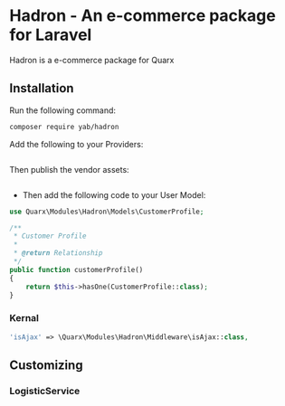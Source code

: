 # Hadron - An e-commerce package for Laravel

Hadron is a e-commerce package for Quarx

## Installation

Run the following command:

```bash
composer require yab/hadron
```

Add the following to your Providers:

```php

```

Then publish the vendor assets:

```php

```

* Then add the following code to your User Model:

```php
use Quarx\Modules\Hadron\Models\CustomerProfile;

/**
 * Customer Profile
 *
 * @return Relationship
 */
public function customerProfile()
{
    return $this->hasOne(CustomerProfile::class);
}
```

### Kernal

```php
'isAjax' => \Quarx\Modules\Hadron\Middleware\isAjax::class,
```

## Customizing

### LogisticService



